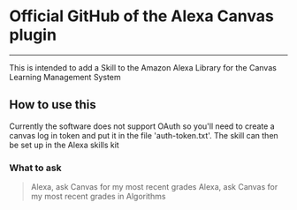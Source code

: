 # Official GitHub of the Alexa Canvas plugin
---
This is intended to add a Skill to the Amazon Alexa Library for the Canvas Learning Management System

## How to use this
Currently the software does not support OAuth so you'll need to create a canvas log in token and put it in the file 'auth-token.txt'. The skill can then be set up in the Alexa skills kit

### What to ask
>Alexa, ask Canvas for my most recent grades
>Alexa, ask Canvas for my most recent grades in Algorithms
